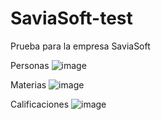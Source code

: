 # SaviaSoft-test
Prueba para la empresa SaviaSoft

Personas
![image](https://user-images.githubusercontent.com/42918668/88463658-e5345c00-ce79-11ea-93c1-adcf4e6aa282.png)

Materias
![image](https://user-images.githubusercontent.com/42918668/88463663-f41b0e80-ce79-11ea-9ae6-3fba2d4cb203.png)

Calificaciones
![image](https://user-images.githubusercontent.com/42918668/88463669-fed5a380-ce79-11ea-8358-7791f2f5acb5.png)
